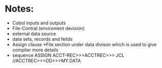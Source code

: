

# Notes:
* Cobol inputs and outputs
 * File-Contral (enviroment devision)
 * external data source
 * data sets, records and feilds
 * Assign clause
 *File section under data divison which is used to give complier more details
 * sequence ASSIGN ACCT-REC>>>ACCTREC>>> JCL //ACCTREC>>>DD>>>MY.DATA
